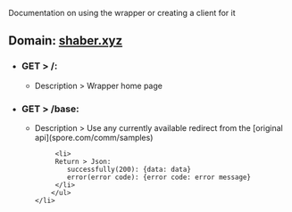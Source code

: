 Documentation on using the wrapper or creating a client for it

## Domain: [shaber.xyz](https://shaber.xyz/)

<ul class="nestedList home">
    <li><h3>GET > /:</h3>
        <ul>
             <li>Description > Wrapper home page</li>
        </ul>
    </li>
</ul>

<ul class="nestedList base">
    <li><h3>GET > /base:</h3>
        <ul>
             <li>Description > Use any currently available redirect from the [original api](spore.com/comm/samples)</li>

	     <li>
		 Return > Json:
		 	successfully(200): {data: data}
		 	error(error code): {error code: error message}
	     </li>
        </ul>
    </li>
</ul>
